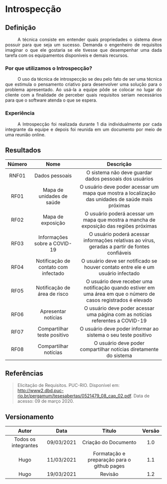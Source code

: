 # Introspecção
## Definição

<div style="text-indent: 40px; text-align: justify"/>
A técnica consiste em entender quais propriedades o sistema deve possuir para que seja um sucesso. Demanda o engenheiro de requisitos imaginar o que ele gostaria se ele tivesse que desempenhar uma dada tarefa com os equipamentos disponíveis e demais recursos.
</div>

### Por que utilizamos o Introspecção?
<div style="text-indent: 40px; text-align: justify"/>
O uso da técnica de introspecção se deu pelo fato de ser uma técnica que estimula o pensamento criativo para desenvolver uma solução para o problema apresentado. Ao usá-la a equipe pôde se colocar no lugar do cliente com a finalidade de perceber quais requisitos seriam necessários para que o software atenda o que se espera.
</div>

### Experiência
<div style="text-indent: 40px; text-align: justify"/>
A Introspecção foi realizada durante 1 dia individualmente por cada integrante da equipe e depois foi reunida em um documento por meio de uma reunião online.
</div>

## Resultados

|Número|Nome|Descrição|
|:--:|:--:|:--:|
|RNF01|Dados pessoais|O sistema não deve guardar dados pessoais dos usuários
|RF01|Mapa de unidades de saúde|O usuário deve poder acessar um mapa que mostra a localização das unidades de saúde mais próximas
|RF02|Mapa de exposição|O usuário poderá acessar um mapa que mostra a mancha de exposição das regiões próximas
|RF03|Informações sobre a COVID-19|O usuário poderá acessar informações relativas ao vírus, geradas a partir de fontes confiáveis
|RF04|Notificação de contato com infectado|O usuário deve ser notificado se houver contato entre ele e um usuário infectado
|RF05|Notificação de área de risco|O usuário deve receber uma notificação quando estiver em uma área em que o número de casos registrados é elevado
|RF06|Apresentar notícias|O usuário deve poder acessar uma página com as notícias referentes a COVID-19
|RF07|Compartilhar teste positivo|O usuário deve poder informar ao sistema o seu teste positivo 
|RF08|Compartilhar notícias|O usuário deve poder compartilhar notícias diretamente do sistema 

## Referências

> Elicitação de Requisitos. PUC-RIO. Disponível em: http://www2.dbd.puc-rio.br/pergamum/tesesabertas/0521479_08_cap_02.pdf. Data de acesso: 09 de março 2020.

## Versionamento

| Autor     | Data       | Titulo     | Versão     |
| :--------:| :--------: | :--------: | :--------: |
| Todos os integrantes | 09/03/2021     | Criação do Documento | 1.0 |
| Hugo | 11/03/2021     | Formatação e preparação para o github pages | 1.1 |
| Hugo | 19/03/2021     | Revisão | 1.2 |
